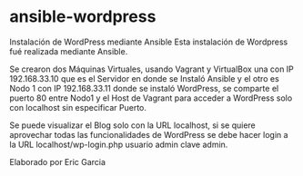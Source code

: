 # ansible-wordpress
Instalación de WordPress mediante Ansible Esta instalación de Wordpress fué realizada mediante Ansible.

Se crearon dos Máquinas Virtuales, usando Vagrant y VirtualBox una con IP 192.168.33.10 que es el Servidor
en donde se Instaló Ansible y el otro es Nodo 1 con IP 192.168.33.11 donde se instaló WordPress, se comparte
el puerto 80 entre Nodo1 y el Host de Vagrant para acceder a WordPress solo con localhost sin especificar
Puerto.

Se puede visualizar el Blog solo con la URL localhost, si se quiere aprovechar todas las funcionalidades
de WordPress se debe hacer login a la URL localhost/wp-login.php usuario admin clave admin.

Elaborado por Eric Garcia
